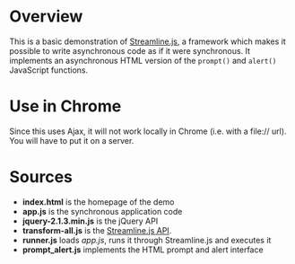 # Overview

This is a basic demonstration of [Streamline.js](https://github.com/Sage/streamlinejs/tree/e10906d6cd1331cff9963ce9d18f3c6bd3de59bb), a framework which makes it possible to write asynchronous code as if it were synchronous. It implements an asynchronous HTML version of the `prompt()` and `alert()` JavaScript functions.

# Use in Chrome

Since this uses Ajax, it will not work locally in Chrome (i.e. with a file:// url). You will have to put it on a server.

# Sources

 * **index.html** is the homepage of the demo
 * **app.js** is the synchronous application code
 * **jquery-2.1.3.min.js** is the jQuery API
 * **transform-all.js** is the [Streamline.js API](https://github.com/Sage/streamlinejs/blob/e10906d6cd1331cff9963ce9d18f3c6bd3de59bb/lib/callbacks/transform-all.js).
 * **runner.js** loads *app.js*, runs it through Streamline.js and executes it
 * **prompt_alert.js** implements the HTML prompt and alert interface
